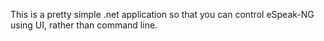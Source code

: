 This is a pretty simple .net application so that you can control eSpeak-NG using UI, rather than command line.
